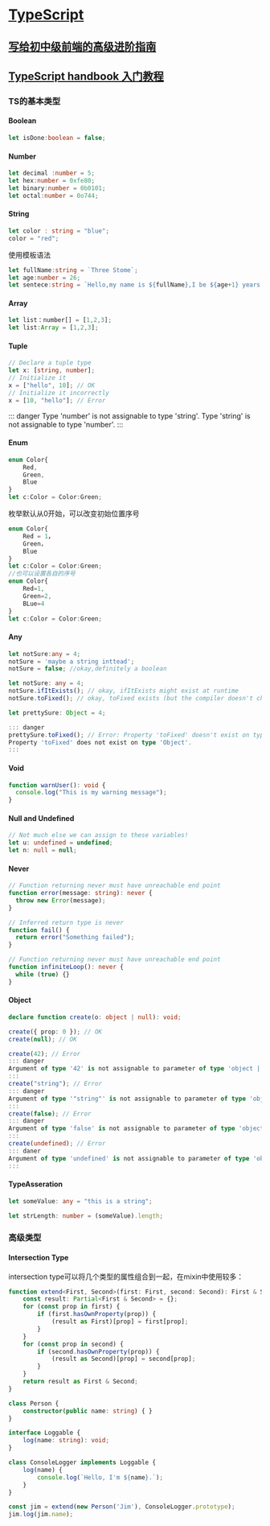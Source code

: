 # [TypeScript](https://www.typescriptlang.org/)

## [写给初中级前端的高级进阶指南](https://juejin.im/post/5e7c08bde51d455c4c66ddad#heading-0)

## [TypeScript handbook 入门教程](https://zhongsp.gitbooks.io/typescript-handbook/content/)

### TS的基本类型

#### Boolean

``` ts
let isDone:boolean = false;
```

#### Number

``` ts
let decimal :number = 5;
let hex:number = 0xfe80;
let binary:number = 0b0101;
let octal:number = 0o744;
```

#### String

``` ts
let color : string = "blue";
color = "red";
```

使用模板语法

``` ts
let fullName:string = `Three Stome`;
let age:number = 26;
let sentece:string = `Hello,my name is ${fullName},I be ${age+1} years old next month;`;
```

#### Array

``` ts
let list：number[] = [1,2,3];
let list:Array = [1,2,3];
```

#### Tuple

``` ts
// Declare a tuple type
let x: [string, number];
// Initialize it
x = ["hello", 10]; // OK
// Initialize it incorrectly
x = [10, "hello"]; // Error
```

::: danger
Type 'number' is not assignable to type 'string'.
Type 'string' is not assignable to type 'number'.
:::

#### Enum

``` ts
enum Color{
    Red,
    Green,
    Blue
}
let c:Color = Color:Green;
```

枚举默认从0开始，可以改变初始位置序号

``` ts
enum Color{
    Red = 1，
    Green，
    Blue
}
let c:Color = Color:Green;
//也可以设置各自的序号
enum Color{
    Red=1,
    Green=2,
    BLue=4
}
let c:Color = Color:Green;
```

#### Any

``` ts
let notSure:any = 4;
notSure = 'maybe a string inttead';
notSure = false; //okay,definitely a boolean
```

``` ts
let notSure: any = 4;
notSure.ifItExists(); // okay, ifItExists might exist at runtime
notSure.toFixed(); // okay, toFixed exists (but the compiler doesn't check)

let prettySure: Object = 4;

::: danger
prettySure.toFixed(); // Error: Property 'toFixed' doesn't exist on type 'Object'.
Property 'toFixed' does not exist on type 'Object'.
:::

```

#### Void

``` ts
function warnUser(): void {
  console.log("This is my warning message");
}
```

#### Null and Undefined

``` ts
// Not much else we can assign to these variables!
let u: undefined = undefined;
let n: null = null;
```

#### Never

``` ts
// Function returning never must have unreachable end point
function error(message: string): never {
  throw new Error(message);
}

// Inferred return type is never
function fail() {
  return error("Something failed");
}

// Function returning never must have unreachable end point
function infiniteLoop(): never {
  while (true) {}
}
```

#### Object

``` ts
declare function create(o: object | null): void;

create({ prop: 0 }); // OK
create(null); // OK

create(42); // Error
::: danger
Argument of type '42' is not assignable to parameter of type 'object | null'.
:::
create("string"); // Error
::: danger
Argument of type '"string"' is not assignable to parameter of type 'object | null'.
:::
create(false); // Error
::: danger
Argument of type 'false' is not assignable to parameter of type 'object | null'.
:::
create(undefined); // Error
::: daner
Argument of type 'undefined' is not assignable to parameter of type 'object | null'
:::
```

#### TypeAsseration

``` ts
let someValue: any = "this is a string";

let strLength: number = (someValue).length;
```

### 高级类型

#### Intersection Type

intersection type可以将几个类型的属性组合到一起，在mixin中使用较多：

``` ts
function extend<First, Second>(first: First, second: Second): First & Second {
    const result: Partial<First & Second> = {};
    for (const prop in first) {
        if (first.hasOwnProperty(prop)) {
            (result as First)[prop] = first[prop];
        }
    }
    for (const prop in second) {
        if (second.hasOwnProperty(prop)) {
            (result as Second)[prop] = second[prop];
        }
    }
    return result as First & Second;
}

class Person {
    constructor(public name: string) { }
}

interface Loggable {
    log(name: string): void;
}

class ConsoleLogger implements Loggable {
    log(name) {
        console.log(`Hello, I'm ${name}.`);
    }
}

const jim = extend(new Person('Jim'), ConsoleLogger.prototype);
jim.log(jim.name);
```

